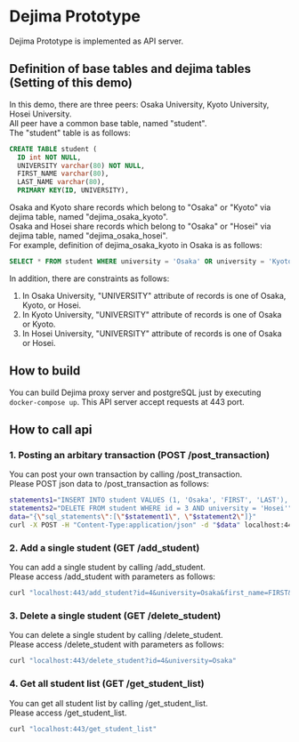 # Dejima Prototype
Dejima Prototype is implemented as API server.

## Definition of base tables and dejima tables (Setting of this demo)
In this demo, there are three peers: Osaka University, Kyoto University, Hosei University.  
All peer have a common base table, named "student".  
The "student" table is as follows:
```sql
CREATE TABLE student (
  ID int NOT NULL,
  UNIVERSITY varchar(80) NOT NULL,
  FIRST_NAME varchar(80),
  LAST_NAME varchar(80),
  PRIMARY KEY(ID, UNIVERSITY),
```

Osaka and Kyoto share records which belong to "Osaka" or "Kyoto" via dejima table, named "dejima_osaka_kyoto".  
Osaka and Hosei share records which belong to "Osaka" or "Hosei" via dejima table, named "dejima_osaka_hosei".  
For example, definition of dejima_osaka_kyoto in Osaka is as follows:
```sql
SELECT * FROM student WHERE university = 'Osaka' OR university = 'Kyoto'
```

In addition, there are constraints as follows:
1. In Osaka University, "UNIVERSITY" attribute of records is one of Osaka, Kyoto, or Hosei.
2. In Kyoto University, "UNIVERSITY" attribute of records is one of Osaka or Kyoto.
3. In Hosei University, "UNIVERSITY" attribute of records is one of Osaka or Hosei.

## How to build
You can build Dejima proxy server and postgreSQL just by executing `docker-compose up`.
This API server accept requests at 443 port.

## How to call api
### 1. Posting an arbitary transaction (POST /post_transaction)
You can post your own transaction by calling /post_transaction.\
Please POST json data to /post_transaction as follows:
```bash
statements1="INSERT INTO student VALUES (1, 'Osaka', 'FIRST', 'LAST'), (2, 'Kyoto', 'FIRST', 'LAST'), (3, 'Hosei', 'FIRST', 'LAST');"
statements2="DELETE FROM student WHERE id = 3 AND university = 'Hosei'"
data="{\"sql_statements\":[\"$statement1\", \"$statement2\"]}"
curl -X POST -H "Content-Type:application/json" -d "$data" localhost:443/post_transaction 
```

### 2. Add a single student (GET /add_student)
You can add a single student by calling /add_student.\
Please access /add_student with parameters as follows:
```bash
curl "localhost:443/add_student?id=4&university=Osaka&first_name=FIRST&last_name=LAST"
```

### 3. Delete a single student (GET /delete_student)
You can delete a single student by calling /delete_student.\
Please access /delete_student with parameters as follows:
```bash
curl "localhost:443/delete_student?id=4&university=Osaka"
```

### 4. Get all student list (GET /get_student_list)
You can get all student list by calling /get_student_list.\
Please access /get_student_list.
```bash
curl "localhost:443/get_student_list"
```